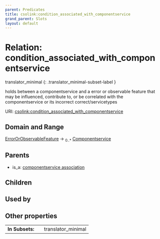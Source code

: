 ```yaml
---
parent: Predicates
title: csolink:condition_associated_with_componentservice
grand_parent: Slots
layout: default
---
```


# Relation: condition_associated_with_componentservice

translator_minimal
{: .translator_minimal-subset-label }


holds between a componentservice and a error or observable feature that may be influenced, contribute to, or be correlated with the componentservice or its incorrect correct/servicetypes

URI: [csolink:condition_associated_with_componentservice](https://w3id.org/csolink/vocab/condition_associated_with_componentservice)

## Domain and Range

[ErrorOrObservableFeature](ErrorOrObservableFeature.md) ->  <sub>0..*</sub> [Componentservice](Componentservice.md)

## Parents

 *  is_a: [componentservice association](componentservice_association.md)

## Children


## Used by


## Other properties

|  |  |  |
| --- | --- | --- |
| **In Subsets:** | | translator_minimal |

